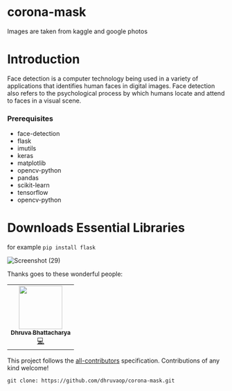 # corona-mask
Images are taken from kaggle and google photos
# Introduction
Face detection is a computer technology being used in a variety of applications that identifies human faces in digital images. Face detection also refers to the psychological process by which humans locate and attend to faces in a visual scene.
### Prerequisites
* face-detection
* flask
* imutils
* keras
* matplotlib
* opencv-python
* pandas
* scikit-learn
* tensorflow
* opencv-python

# Downloads Essential Libraries 
for example `pip install flask` 


![Screenshot (29)](https://user-images.githubusercontent.com/71749153/131258742-658d4727-b543-42ce-8411-682d276faf09.png)

Thanks goes to these wonderful people:

<!-- ALL-CONTRIBUTORS-LIST:START - Do not remove or modify this section -->
<!-- prettier-ignore-start -->
<!-- markdownlint-disable -->
<table>
  <tr>
    <td align="center"><a href="http://dhruvabhattacharya.github.io"><img src="https://avatars.githubusercontent.com/u/71749153?v=4?s=100" width="100px;" alt=""/><br /><sub><b>Dhruva Bhattacharya </b></sub></a><br /><a href="https://github.com/AskforTrain/Face-Mask-Detection-/commits?author=dhruvaop" title="Code">💻</a></td>
  </tr>
</table>

This project follows the [all-contributors](https://github.com/all-contributors/all-contributors) specification. Contributions of any kind welcome!

`git clone: https://github.com/dhruvaop/corona-mask.git`



